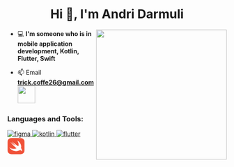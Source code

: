 <h1 align="center">Hi 👋, I'm Andri Darmuli</h1>

<img align="right" width=300 height=300 src="https://raw.githubusercontent.com/ndridm2/ndridm2/main/coding-freak.gif" />

- 💻 **I'm someone who is in mobile application development, Kotlin, Flutter, Swift**

- 📫 Email **trick.coffe26@gmail.com**
  <a href="https://trickoff.me/" target="_blank" rel="noreferrer">
<img src="https://trickoff.me/image/logo.png" width="40" height="40"/> </a>

<h3 align="left">Languages and Tools:</h3>
<p align="left">
  <a href="https://figma.com/" target="_blank" rel="noreferrer">
<img src="https://www.vectorlogo.zone/logos/figma/figma-icon.svg" alt="figma" width="40" height="40"/> </a>
  
<a href="https://developer.android.com/" target="_blank" rel="noreferrer"> 
<img src="https://www.vectorlogo.zone/logos/kotlinlang/kotlinlang-icon.svg" alt="kotlin" width="40" height="40"/>
  
  <a href="https://flutter.dev/" target="_blank" rel="noreferrer">
<img src="https://www.vectorlogo.zone/logos/flutterio/flutterio-icon.svg" alt="flutter" width="40" height="40"/> </a>

  <a href="https://www.apple.com/id/swift/" target="_blank" rel="noreferrer">
<img src="https://raw.githubusercontent.com/devicons/devicon/master/icons/swift/swift-original.svg" alt="swift" width="40" height="40"/> </a>
</p>
